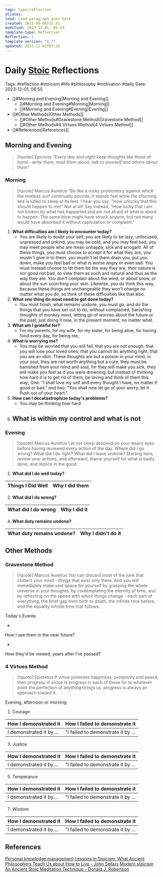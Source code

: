 ```yaml
---
tags: type/reflection
aliases: 
lead: Lead paragraph goes here
created: 2023-09-06T15:41
modified: 2023-12-01, 06:55
template-type: Reflection
Reflection: 1
template-version: "1.7"
updated: 2023-12-01T07:25
---
```



# Daily [Stoic](../SLIP-BOX/Stoicism.md) Reflections

Tags:  #reflection #stoicism #life #philosophy #motivation #daily 
Date: 2023-12-01, 06:55

- [[#Morning and Evening|Morning and Evening]]
	- [[#Morning and Evening#Morning|Morning]]
	- [[#Morning and Evening#Evening|Evening]]
- [[#Other Methods|Other Methods]]
	- [[#Other Methods#Gravestone Method|Gravestone Method]]
	- [[#Other Methods#4 Virtues Method|4 Virtues Method]]
- [[#References|References]]


## Morning and Evening

> [!quote] Epicious 
> _"Every day and night keep thoughts like these at hand - write them, read them aloud, talk to yourself and others about them"_

### Morning

> [!quote] Marcus Aurelius
> "Be like a rocky promontory against which the restless surf continually pounds; it stands fast while the churning sea is lulled to sleep at its feet. I hear you say, "How unlucky that this should happen to me!" Not at all! Say instead, "How lucky that I am not broken by what has happened and am not afraid of what is about to happen. The same blow might have struck anyone, but not many would have absorbed it without capitulation or complaint."

1. **What difficulties am I likely to encounter today?**
	- You are likely to doubt your self, you are likely to be lazy, unfocused, unpressed and unkind, you may be cold, and you may feel bad, you may meet people who are mean unhappy, sick and arrogant. All of these things, you must choose to accept it for what they are, you mustn't give in to them, you mustn't let them drain you, put you down, make you feel bad or what is worse angry or even sad. You must instead choose to let them be the way they are, their nature is nor good not bad, so view them as such and natural and thus as the way they are. You don't complain about the wind, or about snow, or about the sun scorching your skin. Likewise, you do think this way, because these things are unchangeable they won't change no matter what you do, so think of these difficulties like that also. 
2. **What one thing do most need to get done today?**
	- You must finish, what remains undone, you must go, and do the things that you have set out to do, without complained, banishing thoughts of monkey mind, letting go of worries about the future or the past, just doing it now, in the present moment, no matter what.
1. **What am I grateful for?**
	- For my parents, for my wife, for my sister, for being alive, for having food every day, for being me,
2. **What is worrying me?**
	- You may be worried that you will fail, that you are not enough, that you will lose your loved ones, that you cannot do anything right, that you are an idiot. These thoughts are but a poison in your mind, in your soul, they are not worth anything but a cure, they must be banished from your mind and soul, for they will make you sick, they will make you feel as if you were drowning, but instead of thinking how hard it is to get rid of them, be loving and think of them this way; One: "I shall love my self and every thought I have, no matter if good or bad." and two: "You shall now let go of your worry, let it flush out of your heart.".
3. **How can I decatastrophize today's problems?**
	- You may be thinking how hard 
4. **What is within my control and what is not**
	- 

### Evening

> [!quote] Marcus Aurelius
> Let not sleep descend on your weary eyes before having reviewed every action of the day. Where did I go wrong? What did I do right? What did I leave undone? Starting here, review your actions, and afterward, blame yourself for what is badly done, and rejoice in the good.

1. **What did I do well today?**

| Things I Did Well | Why I did them |
| ------------------- | ---------------- |

2. **What did I do wrong?**

| What did I do wrong | Why I did it |
| ------------------- | ---------------- |

4. **What duty remains undone?**

| What duty remains undone? | Why I didn't do it |
| ------------------- | ---------------- |

## Other Methods

### Gravestone Method

> [!quote] Marcus Aurelius
> You can discard most of the junk that clutters your mind - things that exist only there. And you will immediately make vast space for yourself by grasping the whole universe in your thoughts, by contemplating the eternity of time, and by reflecting on the speed with which things change - each part of everything, the brief gap from birth to death, the infinite time before, and the equality infinite time that follows. 

Today's Events 

-

How I see them in the near future? 

-

How they'd be viewed, years after I've passed?

### 4 Virtues Method

> [!quote] Epictetus 
> If virtue promises happiness, prosperity and peace, then progress in virtue is progress in each of these for to whatever point the perfection of anything brings us, progress is always an approach toward it.

Evening, afternoon or morning

1. Courage 

| How I demonstrated it  | How I failed to demonstrate it |
| ------------------- | ---------------- |
| I demonstrated it by....                 | "I failed to demonstrate it by ...              |

3. Justice

| How I demonstrated it  | How I failed to demonstrate it |
| ------------------- | ---------------- |
| I demonstrated it by....                 | "I failed to demonstrate it by ...             

5. Temperance

| How I demonstrated it  | How I failed to demonstrate it |
| ------------------- | ---------------- |
| I demonstrated it by....                 | "I failed to demonstrate it by ...             

7. Wisdom

| How I demonstrated it  | How I failed to demonstrate it |
| ------------------- | ---------------- |
| I demonstrated it by....                 | "I failed to demonstrate it by ...             

## References

[Personal knowledge management](Personal%20knowledge%20management.md)
[Lessons in Stoicism: What Ancient Philosophers Teach Us about How to Live - John Sellars](https://books.google.cz/books/about/Lessons_in_Stoicism.html?id=ky84zQEACAAJ&redir_esc=y)
[Modern stoicism](https://modernstoicism.com/)
[An Ancient Stoic Meditation Technique – Donald J. Robertson](https://donaldrobertson.name/2017/03/22/an-ancient-stoic-meditation-technique/)


